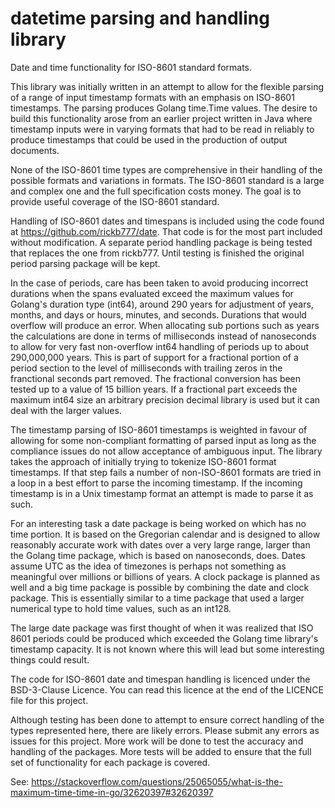 # datetime parsing and handling library

Date and time functionality for ISO-8601 standard formats.

This library was initially written in an attempt to allow for the flexible
parsing of a range of input timestamp formats with an emphasis on ISO-8601
timestamps. The parsing produces Golang time.Time values. The desire to build
this functionality arose from an earlier project written in Java where timestamp
inputs were in varying formats that had to be read in reliably to produce
timestamps that could be used in the production of output documents.

None of the ISO-8601 time types are comprehensive in their handling of the
possible formats and variations in formats. The ISO-8601 standard is a large and
complex one and the full specification costs money. The goal is to provide
useful coverage of the ISO-8601 standard.

Handling of ISO-8601 dates and timespans is included using the code found at
https://github.com/rickb777/date. That code is for the most part included
without modification. A separate period handling package is being tested that
replaces the one from rickb777. Until testing is finished the original period
parsing package will be kept. 

In the case of periods, care has been taken to avoid producing incorrect
durations when the spans evaluated exceed the maximum values for Golang's
duration type (int64), around 290 years for adjustment of years, months, and
days or hours, minutes, and seconds. Durations that would overflow will produce
an error. When allocating sub portions such as years the calculations are done
in terms of milliseconds instead of nanoseconds to allow for very fast
non-overflow int64 handling of periods up to about 290,000,000 years.  This is
part of support for a fractional portion of a period section to the level of
milliseconds with trailing zeros in the franctional seconds part removed. The
fractional conversion has been tested up to a value of 15 billion years. If a
fractional part exceeds the maximum int64 size an arbitrary precision decimal
library is used but it can deal with the larger values.

The timestamp parsing of ISO-8601 timestamps is weighted in favour of allowing
for some non-compliant formatting of parsed input as long as the compliance
issues do not allow acceptance of ambiguous input. The library takes the
approach of initially trying to tokenize ISO-8601 format timestamps. If that
step fails a number of non-ISO-8601 formats are tried in a loop in a best effort
to parse the incoming timestamp. If the incoming timestamp is in a Unix
timestamp format an attempt is made to parse it as such.

For an interesting task a date package is being worked on which has no time
portion. It is based on the Gregorian calendar and is designed to allow
reasonably accurate work with dates over a very large range, larger than the
Golang time package, which is based on nanoseconds, does. Dates assume UTC as
the idea of timezones is perhaps not something as meaningful over millions or
billions of years. A clock package is planned as well and a big time package is
possible by combining the date and clock package. This is essentially similar to
a time package that used a larger numerical type to hold time values, such as an
int128.

The large date package was first thought of when it was realized that ISO 8601
periods could be produced which exceeded the Golang time library's timestamp
capacity. It is not known where this will lead but some interesting things could
result.

The code for ISO-8601 date and timespan handling is licenced under the BSD-3-Clause
Licence. You can read this licence at the end of the LICENCE file for this
project.

Although testing has been done to attempt to ensure correct handling of the
types represented here, there are likely errors. Please submit any errors as
issues for this project. More work will be done to test the accuracy and
handling of the packages. More tests will be added to ensure that the full set
of functionality for each package is covered.

See: https://stackoverflow.com/questions/25065055/what-is-the-maximum-time-time-in-go/32620397#32620397
